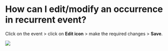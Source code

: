 # How can I edit/modify an occurrence in recurrent event?

<p class="no-margin">Click on the event &gt; click on <b>Edit icon</b> &gt; make the required changes &gt; <b>Save</b>.</p>
<p class="no-margin"></p>
<div class="intercom-container"><img src="/assets/img/teams-pro/image_160.png"></div>

<Hubspot />

